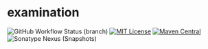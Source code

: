 # examination

![GitHub Workflow Status (branch)](https://img.shields.io/github/actions/workflow/status/KyoriPowered/examination/build.yml?branch=main) [![MIT License](https://img.shields.io/badge/license-MIT-blue)](license.txt) [![Maven Central](https://img.shields.io/maven-central/v/net.kyori/examination-api?label=stable)](https://search.maven.org/search?q=g:net.kyori%20AND%20a:examination*) ![Sonatype Nexus (Snapshots)](https://img.shields.io/nexus/s/net.kyori/examination-api?label=dev&server=https%3A%2F%2Foss.sonatype.org)
